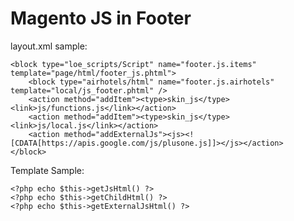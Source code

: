 # Magento JS in Footer

layout.xml sample:

    <block type="loe_scripts/Script" name="footer.js.items" template="page/html/footer_js.phtml">
        <block type="airhotels/html" name="footer.js.airhotels" template="local/js_footer.phtml" />
        <action method="addItem"><type>skin_js</type><link>js/functions.js</link></action>
        <action method="addItem"><type>skin_js</type><link>js/local.js</link></action>
        <action method="addExternalJs"><js><![CDATA[https://apis.google.com/js/plusone.js]]></js></action>
    </block>
    
Template Sample:

    <?php echo $this->getJsHtml() ?>
    <?php echo $this->getChildHtml() ?>
    <?php echo $this->getExternalJsHtml() ?>